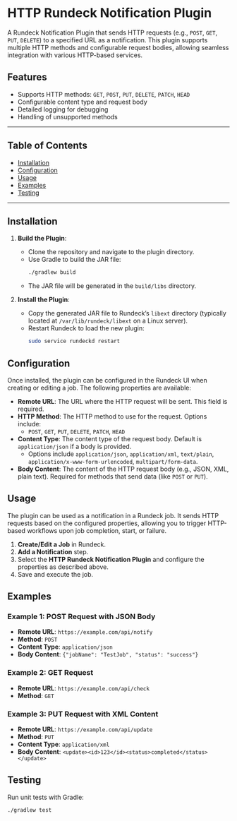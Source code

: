# HTTP Rundeck Notification Plugin

A Rundeck Notification Plugin that sends HTTP requests (e.g., `POST`, `GET`, `PUT`, `DELETE`) to a specified URL as a notification. This plugin supports multiple HTTP methods and configurable request bodies, allowing seamless integration with various HTTP-based services.

## Features

- Supports HTTP methods: `GET`, `POST`, `PUT`, `DELETE`, `PATCH`, `HEAD`
- Configurable content type and request body
- Detailed logging for debugging
- Handling of unsupported methods

---

## Table of Contents

- [Installation](#installation)
- [Configuration](#configuration)
- [Usage](#usage)
- [Examples](#examples)
- [Testing](#testing)


---

## Installation

1. **Build the Plugin**:
   - Clone the repository and navigate to the plugin directory.
   - Use Gradle to build the JAR file:
     ```bash
     ./gradlew build
     ```
   - The JAR file will be generated in the `build/libs` directory.

2. **Install the Plugin**:
   - Copy the generated JAR file to Rundeck’s `libext` directory (typically located at `/var/lib/rundeck/libext` on a Linux server).
   - Restart Rundeck to load the new plugin:
     ```bash
     sudo service rundeckd restart
     ```

## Configuration

Once installed, the plugin can be configured in the Rundeck UI when creating or editing a job. The following properties are available:

- **Remote URL**: The URL where the HTTP request will be sent. This field is required.
- **HTTP Method**: The HTTP method to use for the request. Options include:
  - `POST`, `GET`, `PUT`, `DELETE`, `PATCH`, `HEAD`
- **Content Type**: The content type of the request body. Default is `application/json` if a body is provided.
  - Options include `application/json`, `application/xml`, `text/plain`, `application/x-www-form-urlencoded`, `multipart/form-data`.
- **Body Content**: The content of the HTTP request body (e.g., JSON, XML, plain text). Required for methods that send data (like `POST` or `PUT`).

## Usage

The plugin can be used as a notification in a Rundeck job. It sends HTTP requests based on the configured properties, allowing you to trigger HTTP-based workflows upon job completion, start, or failure.

1. **Create/Edit a Job** in Rundeck.
2. **Add a Notification** step.
3. Select the **HTTP Rundeck Notification Plugin** and configure the properties as described above.
4. Save and execute the job.

## Examples

### Example 1: POST Request with JSON Body

- **Remote URL**: `https://example.com/api/notify`
- **Method**: `POST`
- **Content Type**: `application/json`
- **Body Content**: `{"jobName": "TestJob", "status": "success"}`

### Example 2: GET Request 

- **Remote URL**: `https://example.com/api/check`
- **Method**: `GET`

### Example 3: PUT Request with XML Content

- **Remote URL**: `https://example.com/api/update`
- **Method**: `PUT`
- **Content Type**: `application/xml`
- **Body Content**: `<update><id>123</id><status>completed</status></update>`

## Testing

Run unit tests with Gradle:

```bash
./gradlew test

